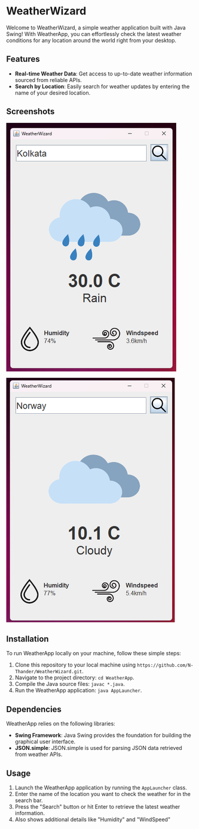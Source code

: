 # WeatherWizard

Welcome to WeatherWizard, a simple weather application built with Java Swing! With WeatherApp, you can effortlessly check the latest weather conditions for any location around the world right from your desktop.

## Features

- **Real-time Weather Data**: Get access to up-to-date weather information sourced from reliable APIs.
- **Search by Location**: Easily search for weather updates by entering the name of your desired location.

## Screenshots

![Screenshot 1](screenshots/screenshot1.png)


![Screenshot 2](screenshots/screenshot2.png)

## Installation

To run WeatherApp locally on your machine, follow these simple steps:

1. Clone this repository to your local machine using `https://github.com/N-Thander/WeatherWizard.git`.
2. Navigate to the project directory: `cd WeatherApp`.
3. Compile the Java source files: `javac *.java`.
4. Run the WeatherApp application: `java AppLauncher`.

## Dependencies

WeatherApp relies on the following libraries:

- **Swing Framework**: Java Swing provides the foundation for building the graphical user interface.
- **JSON.simple**: JSON.simple is used for parsing JSON data retrieved from weather APIs.

## Usage

1. Launch the WeatherApp application by running the `AppLauncher` class.
2. Enter the name of the location you want to check the weather for in the search bar.
3. Press the "Search" button or hit Enter to retrieve the latest weather information.
4. Also shows additional details like "Humidity" and "WindSpeed"

